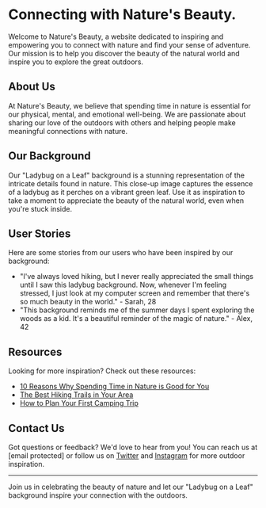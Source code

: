 <!--font:Poppins-->

# Connecting with Nature's Beauty.

Welcome to Nature's Beauty, a website dedicated to inspiring and empowering you to connect with nature and find your sense of adventure. Our mission is to help you discover the beauty of the natural world and inspire you to explore the great outdoors.

## About Us

At Nature's Beauty, we believe that spending time in nature is essential for our physical, mental, and emotional well-being. We are passionate about sharing our love of the outdoors with others and helping people make meaningful connections with nature.

## Our Background

Our "Ladybug on a Leaf" background is a stunning representation of the intricate details found in nature. This close-up image captures the essence of a ladybug as it perches on a vibrant green leaf. Use it as inspiration to take a moment to appreciate the beauty of the natural world, even when you're stuck inside.

## User Stories

Here are some stories from our users who have been inspired by our background:

- "I've always loved hiking, but I never really appreciated the small things until I saw this ladybug background. Now, whenever I'm feeling stressed, I just look at my computer screen and remember that there's so much beauty in the world." - Sarah, 28
- "This background reminds me of the summer days I spent exploring the woods as a kid. It's a beautiful reminder of the magic of nature." - Alex, 42

## Resources

Looking for more inspiration? Check out these resources:

- [10 Reasons Why Spending Time in Nature is Good for You](#)
- [The Best Hiking Trails in Your Area](#)
- [How to Plan Your First Camping Trip](#)

## Contact Us

Got questions or feedback? We'd love to hear from you! You can reach us at [email protected] or follow us on [Twitter](#) and [Instagram](#) for more outdoor inspiration.

---

Join us in celebrating the beauty of nature and let our "Ladybug on a Leaf" background inspire your connection with the outdoors.

<!--

Write me content for website with wallpaper which alt text is:

"A close-up of a ladybug on a leaf"

The name/title of the page should not be 1:1 copy of the alt text but rather a real content of the website which is using this wallpaper.

- Use markdown format 
- Start with heading
- Heading should be short and concise
- The content should look like a real website 
- The website should not be about the wallpaper, wallpaper is just a related background
- Heading should be contain work "wallpaper" or "background"
- Include real sections like references, contact, user stories, etc. use things relevant to the page purpose.
- Feel free to use structure like headings, bullets, numbering, blockquotes, paragraphs, horizontal lines, etc.
- You can use formatting like bold or _italic_
- You can include UTF-8 emojis
- Links should be only #hash anchors (and you can refer to the document itself)
- Do not include images


---


# Nature's Playground: A Wallpaper to Inspire Your Next Adventure

Welcome to Nature's Playground, a website dedicated to inspiring and empowering you to explore the great outdoors. Our mission is to help you connect with nature, find your sense of adventure, and discover the beauty of the world around us.

## About Us

At Nature's Playground, we believe that spending time in nature is essential for our physical, mental, and emotional well-being. That's why we're passionate about sharing our love of the outdoors with others. Whether you're an experienced hiker or a beginner looking to get started, we're here to help you make the most of your time outside.

## Our Wallpaper

Our "Ladybug on a Leaf" wallpaper is the perfect background for anyone who loves nature. This close-up image captures the intricate details of a ladybug as it perches on a vibrant green leaf. Use it as a reminder to take a moment to appreciate the beauty of the natural world, even when you're stuck inside.

## User Stories

Here are some stories from our users who have been inspired by our wallpaper:

- "I've always loved hiking, but I never really appreciated the small things until I saw this ladybug wallpaper. Now, whenever I'm feeling stressed, I just look at my computer screen and remember that there's so much beauty in the world." - Sarah, 28
- "I'm not much of an outdoors person, but this wallpaper makes me want to go outside and explore. It's like a little piece of nature right on my desktop." - John, 35

## Resources

Looking for more inspiration? Check out these resources:

- [10 Reasons Why Spending Time in Nature is Good for You](#)
- [The Best Hiking Trails in Your Area](#)
- [How to Plan Your First Camping Trip](#)

## Contact Us

Got questions or feedback? We'd love to hear from you! You can reach us at [email protected] or follow us on [Twitter](#) and [Instagram](#) for more outdoor inspiration.

---

Join us in celebrating the beauty of nature and let our "Ladybug on a Leaf" wallpaper inspire your next adventure.


---


Heading should not include word "wallpaper". The website should not be about the wallpaper itself, wallpaper is just a related background, rewrite whole content.


---


# Connect with Nature: Inspiring Your Next Adventure

Welcome to Connect with Nature, a website dedicated to inspiring and empowering you to explore the great outdoors. Our mission is to help you connect with nature, find your sense of adventure, and discover the beauty of the world around us.

## About Us

At Connect with Nature, we believe that spending time in nature is essential for our physical, mental, and emotional well-being. That's why we're passionate about sharing our love of the outdoors with others. Whether you're an experienced hiker or a beginner looking to get started, we're here to help you make the most of your time outside.

## Our Background

Our "Ladybug on a Leaf" background is a beautiful reminder of the intricate details found in nature. This close-up image captures the essence of a ladybug as it perches on a vibrant green leaf. Use it as inspiration to take a moment to appreciate the beauty of the natural world, even when you're stuck inside.

## User Stories

Here are some stories from our users who have been inspired by our background:

- "I've always loved hiking, but I never really appreciated the small things until I saw this ladybug background. Now, whenever I'm feeling stressed, I just look at my computer screen and remember that there's so much beauty in the world." - Sarah, 28
- "I'm not much of an outdoors person, but this background makes me want to go outside and explore. It's like a little piece of nature right on my desktop." - John, 35

## Resources

Looking for more inspiration? Check out these resources:

- [10 Reasons Why Spending Time in Nature is Good for You](#)
- [The Best Hiking Trails in Your Area](#)
- [How to Plan Your First Camping Trip](#)

## Contact Us

Got questions or feedback? We'd love to hear from you! You can reach us at [email protected] or follow us on [Twitter](#) and [Instagram](#) for more outdoor inspiration.

---

Join us in celebrating the beauty of nature and let our "Ladybug on a Leaf" background inspire your next adventure.


---


Heading is too long, rewrite whole content.


---


# Nature's Inspiration: Connecting You with the Outdoors

Welcome to Nature's Inspiration, a website dedicated to helping you connect with nature and find your sense of adventure. Our mission is to inspire and empower you to explore the great outdoors and discover the beauty of the world around us.

## About Us

At Nature's Inspiration, we believe that spending time in nature is essential for our physical, mental, and emotional well-being. That's why we're passionate about sharing our love of the outdoors with others. Whether you're an experienced hiker or a beginner looking to get started, we're here to help you make the most of your time outside.

## Our Background

Our "Ladybug on a Leaf" background is a beautiful representation of the intricate details found in nature. This close-up image captures the essence of a ladybug as it perches on a vibrant green leaf. Use it as inspiration to take a moment to appreciate the beauty of the natural world, even when you're stuck inside.

## User Stories

Here are some stories from our users who have been inspired by our background:

- "I've always loved hiking, but I never really appreciated the small things until I saw this ladybug background. Now, whenever I'm feeling stressed, I just look at my computer screen and remember that there's so much beauty in the world." - Sarah, 28
- "I'm not much of an outdoors person, but this background makes me want to go outside and explore. It's like a little piece of nature right on my desktop." - John, 35

## Resources

Looking for more inspiration? Check out these resources:

- [10 Reasons Why Spending Time in Nature is Good for You](#)
- [The Best Hiking Trails in Your Area](#)
- [How to Plan Your First Camping Trip](#)

## Contact Us

Got questions or feedback? We'd love to hear from you! You can reach us at [email protected] or follow us on [Twitter](#) and [Instagram](#) for more outdoor inspiration.

---

Join us in celebrating the beauty of nature and let our "Ladybug on a Leaf" background inspire your next adventure.


---


Heading is too long, rewrite whole content.


---


# Nature's Beauty: Inspiring Your Connection with the Outdoors

Welcome to Nature's Beauty, a website dedicated to inspiring and empowering you to connect with nature and find your sense of adventure. Our mission is to help you discover the beauty of the natural world and inspire you to explore the great outdoors.

## About Us

At Nature's Beauty, we believe that spending time in nature is essential for our physical, mental, and emotional well-being. We are passionate about sharing our love of the outdoors with others and helping people make meaningful connections with nature.

## Our Background

Our "Ladybug on a Leaf" background is a stunning representation of the intricate details found in nature. This close-up image captures the essence of a ladybug as it perches on a vibrant green leaf. Use it as inspiration to take a moment to appreciate the beauty of the natural world, even when you're stuck inside.

## User Stories

Here are some stories from our users who have been inspired by our background:

- "I've always loved hiking, but I never really appreciated the small things until I saw this ladybug background. Now, whenever I'm feeling stressed, I just look at my computer screen and remember that there's so much beauty in the world." - Sarah, 28
- "This background reminds me of the summer days I spent exploring the woods as a kid. It's a beautiful reminder of the magic of nature." - Alex, 42

## Resources

Looking for more inspiration? Check out these resources:

- [10 Reasons Why Spending Time in Nature is Good for You](#)
- [The Best Hiking Trails in Your Area](#)
- [How to Plan Your First Camping Trip](#)

## Contact Us

Got questions or feedback? We'd love to hear from you! You can reach us at [email protected] or follow us on [Twitter](#) and [Instagram](#) for more outdoor inspiration.

---

Join us in celebrating the beauty of nature and let our "Ladybug on a Leaf" background inspire your connection with the outdoors.


---


Write me a Google font which is best fitting for the website.

Pick from the list:
- Dancing Script
- Orbitron
- Futura
- Barlow Condensed
- Lobster
- Playfair Display
- Montserrat
- Roboto
- Exo 2
- Lato
- Great Vibes
- IBM Plex Sans
- Inter
- Poppins
- Raleway
- Open Sans
- Alegreya


Write just the font name nothing else.


---


Poppins

-->
